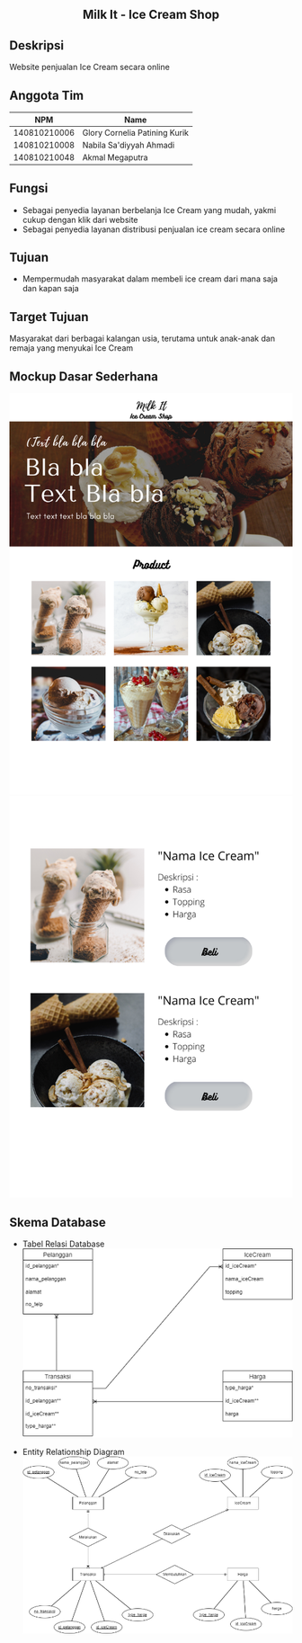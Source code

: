 <p align="center">
  <h2 align="center">
    Milk It - Ice Cream Shop
  </h2>
</p>

## Deskripsi

Website penjualan Ice Cream secara online


## Anggota Tim
| NPM           | Name                             |
| ------------- |----------------------------------|
| 140810210006  | Glory Cornelia Patining Kurik    |
| 140810210008  | Nabila Sa'diyyah Ahmadi          |
| 140810210048  | Akmal Megaputra                  |

## Fungsi
- Sebagai penyedia layanan berbelanja Ice Cream yang mudah, yakmi cukup dengan klik dari website
- Sebagai penyedia layanan distribusi penjualan ice cream secara online

## Tujuan
- Mempermudah masyarakat dalam membeli ice cream dari mana saja dan kapan saja

## Target Tujuan
Masyarakat dari berbagai kalangan usia, terutama untuk anak-anak dan remaja yang menyukai Ice Cream

## Mockup Dasar Sederhana
![mockup1](https://github.com/praktikum-tiunpad-2022/proyek-web-execution/blob/03cec263108026955b5f765405e01c0a3184c045/1.png)
![mockup2](https://github.com/praktikum-tiunpad-2022/proyek-web-execution/blob/d8ec6f3e972d62ea2bb2125b14cde8a00b99c4f9/2.png)

## Skema Database
* Tabel Relasi Database
![tabel](https://github.com/praktikum-tiunpad-2022/proyek-web-execution/blob/6d4cf1d95edbada65dc383c9db0f1131a6532176/IceCream2.png)

* Entity Relationship Diagram 
![diagram](https://github.com/praktikum-tiunpad-2022/proyek-web-execution/blob/57893b267461cbcc9169ecb0e724c4b95779b58f/IceCream.png)

